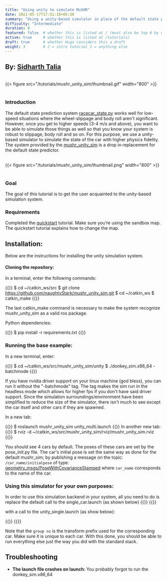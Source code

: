```yaml
---
title: "Using unity to simulate MuSHR"
date: 2021-05-17T17:51:18+05:30
summary: "Using a unity-based simulator in place of the default state prediction system that comes with mushr_base"
difficulty: "Intermediate"
duration: 0
featured: false  # whether this is listed at / (must also be top 6 by weight). 
active: true     # whether this is listed at /tutorials/
draft: true      # whether Hugo considers this a draft
weight: 3        # 2 = intro tutorial 3 = anything else
---
```


<h2> By: <a href=https://www.sidharthtalia.com/>Sidharth Talia</a></h2>

<!-- Header figure required! -->
<br>
{{< figure src="/tutorials/mushr_unity_sim/thumbnail.gif" width="800" >}} <br>                           
<br>

### Introduction
The default state prediction system [racecar_state.py](https://github.com/prl-mushr/mushr_base/blob/master/mushr_base/src/racecar_state.py) works well for low-speed situations where the wheel-slippage and body roll aren't significant. However, once you get to higher speeds (3-4 m/s and above), you want to be able to simulate those things as well so that you know your system is robust to slippage, body roll and so on. For this purpose, we use a unity-based simulator to simulate the state of the car with higher physics fidelity. The system provided by the [mushr_unity_sim](https://github.com/naughtyStark/mushr_unity_sim.git) is a drop in replacement for the default state predictor.

<br>
{{< figure src="/tutorials/mushr_unity_sim/thumbnail.png" width="800" >}} <br>                           
<br>

### Goal
The goal of this tutorial is to get the user acquainted to the unity-based simulation system.


### Requirements
Completed the [quickstart](https://mushr.io/tutorials/quickstart/) tutorial.
Make sure you’re using the sandbox map. The quickstart tutorial explains how to change the map.


## Installation:
Below are the instructions for installing the unity simulation system.

#### Cloning the repository:
In a terminal, enter the following commands:

{{<highlight bash>}}
$ cd ~/catkin_ws/src
$ git clone https://github.com/naughtyStark/mushr_unity_sim.git
$ cd ~/catkin_ws
$ catkin_make
{{</highlight>}}

The last catkin_make command is necessary to make the system recognize mushr_unity_sim as a valid ros package.

Python dependencies: 

{{<highlight bash>}}
$ pip install -r requirements.txt
{{</highlight>}}


### Running the base example:
In a new terminal, enter:

{{<highlight bash>}}
$ cd ~/catkin_ws/src/mushr_unity_sim/unity
$ ./donkey_sim.x86_64 -batchmode
{{</highlight>}}

If you have nvidia driver support on your linux machine (god bless), you can run it without the "-batchmode" tag. The tag makes the sim run in the headless mode which allows for higher fps if you don't have said driver support. Since the simulation surroundings/environment have been simplified to reduce the size of the simulator, there isn't much to see except the car itself and other cars if they are spawned.


In a new tab:

{{<highlight bash>}}
$ roslaunch mushr_unity_sim unity_multi.launch
{{</highlight>}}
In another new tab:
{{<highlight bash>}}
$ rviz -d ~/catkin_ws/src/mushr_unity_sim/rviz/mushr_unity_sim.rviz
{{</highlight>}}

You should see 4 cars by default. The poses of these cars are set by the pose_init.py file. The car's initial pose is set the same way as done for the default mushr_sim; by publishing a message on the topic: `/car_name/initialpose` of type: [geometry_msgs/PoseWithCovarianceStamped](http://docs.ros.org/en/melodic/api/geometry_msgs/html/msg/PoseWithCovarianceStamped.html) where `car_name` corresponds to the name of the car. 


### Using this simulator for your own purposes:
In order to use this simulation backend in your system, all you need to do is replace the default call to the single_car.launch (as shown below)
{{<highlight xml>}}
    <group ns="$(arg car_name)">
        <include file="$(find mushr_unity_sim)/launch/single_car.launch">
            <arg name="car_name" value="$(arg car_name)"/>
            <arg name="racecar_version" value="racecar-uw-nano"/>
            <arg name="racecar_color" value="" />
        </include>
    </group>
{{</highlight>}}

with a call to the unity_single.launch (as show below):

{{<highlight xml>}}
    <group ns="$(arg car_name)">
        <include file="$(find mushr_unity_sim)/launch/unity_single.launch"> <!-- this is the only line that needs to be changed -->
            <arg name="car_name" value="$(arg car_name)"/>
            <arg name="racecar_version" value="racecar-uw-nano"/> <!-- simulator only supports the MuSHR car! --> 
            <arg name="racecar_color" value="" />
        </include>
    </group>
{{</highlight>}}

Note that the `group ns` is the transform prefix used for the corresponding car. Make sure it is unique to each car. With this done, you should be able to run everything else just the way you did with the standard stack.

## Troubleshooting
* **The launch file crashes on launch:** You probably forgot to run the donkey_sim.x86_64
